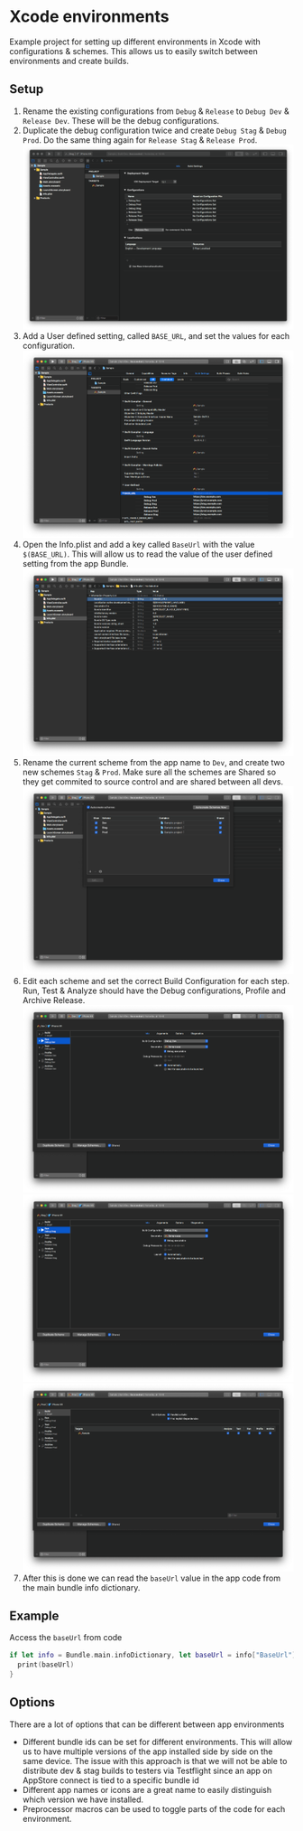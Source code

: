 # Xcode environments

Example project for setting up different environments in Xcode with configurations & schemes. This allows us to easily switch between environments and create builds.

## Setup

1. Rename the existing configurations from `Debug` & `Release` to `Debug Dev` & `Release Dev`. These will be the debug configurations.
2. Duplicate the debug configuration twice and create `Debug Stag` & `Debug Prod`. Do the same thing again for `Release Stag` & `Release Prod`.
   ![Configurations](https://raw.githubusercontent.com/AndrejKolar/XcodeEnvironments/master/Screens/1.png)
3. Add a User defined setting, called `BASE_URL`, and set the values for each configuration.
   ![User defined setting](https://raw.githubusercontent.com/AndrejKolar/XcodeEnvironments/master/Screens/2.png)
4. Open the Info.plist and add a key called `BaseUrl` with the value `$(BASE_URL)`. This will allow us to read the value of the user defined setting from the app Bundle.
   ![Info.plist](https://raw.githubusercontent.com/AndrejKolar/XcodeEnvironments/master/Screens/3.png)
5. Rename the current scheme from the app name to `Dev`, and create two new schemes `Stag` & `Prod`. Make sure all the schemes are Shared so they get commited to source control and are shared between all devs.
   ![Rename schemes](https://raw.githubusercontent.com/AndrejKolar/XcodeEnvironments/master/Screens/5.png)
6. Edit each scheme and set the correct Build Configuration for each step. Run, Test & Analyze should have the Debug configurations, Profile and Archive Release.
   ![Dev scheme](https://raw.githubusercontent.com/AndrejKolar/XcodeEnvironments/master/Screens/6.png)
   ![Stag scheme](https://raw.githubusercontent.com/AndrejKolar/XcodeEnvironments/master/Screens/7.png)
   ![Prod scheme](https://raw.githubusercontent.com/AndrejKolar/XcodeEnvironments/master/Screens/8.png)
7. After this is done we can read the `baseUrl` value in the app code from the main bundle info dictionary.

## Example

Access the `baseUrl` from code

```swift
if let info = Bundle.main.infoDictionary, let baseUrl = info["BaseUrl"] as? String {
  print(baseUrl)
}
```

## Options

There are a lot of options that can be different between app environments

- Different bundle ids can be set for different environments. This will allow us to have multiple versions of the app installed side by side on the same device. The issue with this approach is that we will not be able to distribute dev & stag builds to testers via Testflight since an app on AppStore connect is tied to a specific bundle id
- Different app names or icons are a great name to easily distinguish which version we have installed.
- Preprocessor macros can be used to toggle parts of the code for each environment.

